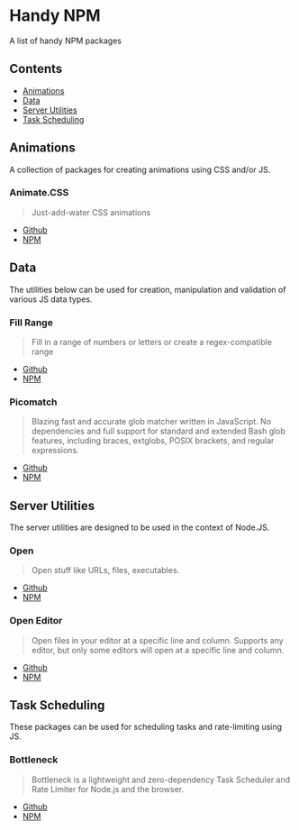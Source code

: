 # Handy NPM
A list of handy NPM packages

## Contents
- [Animations](#animations)
- [Data](#data)
- [Server Utilities](#server-utilities)
- [Task Scheduling](#task-scheduling)

## Animations

A collection of packages for creating animations using CSS and/or JS.

### Animate.CSS
> Just-add-water CSS animations
- [Github](https://github.com/animate-css/animate.css)
- [NPM](https://www.npmjs.com/package/animate.css)

## Data

The utilities below can be used for creation, manipulation and validation of various JS data types.

### Fill Range
> Fill in a range of numbers or letters or create a regex-compatible range
- [Github](https://github.com/jonschlinkert/fill-range)
- [NPM](https://www.npmjs.com/package/fill-range)

### Picomatch
> Blazing fast and accurate glob matcher written in JavaScript. No dependencies and full support for standard and extended Bash glob features, including braces, extglobs, POSIX brackets, and regular expressions.
- [Github](https://github.com/micromatch/picomatch)
- [NPM](https://www.npmjs.com/package/picomatch)

## Server Utilities

The server utilities are designed to be used in the context of Node.JS.

### Open
> Open stuff like URLs, files, executables.
- [Github](https://github.com/sindresorhus/open)
- [NPM](https://www.npmjs.com/package/open)

### Open Editor
> Open files in your editor at a specific line and column. Supports any editor, but only some editors will open at a specific line and column.
- [Github](https://github.com/sindresorhus/open-editor)
- [NPM](https://www.npmjs.com/package/open-editor)

## Task Scheduling

These packages can be used for scheduling tasks and rate-limiting using JS.

### Bottleneck
> Bottleneck is a lightweight and zero-dependency Task Scheduler and Rate Limiter for Node.js and the browser.
- [Github](https://github.com/SGrondin/bottleneck)
- [NPM](https://www.npmjs.com/package/bottleneck)
